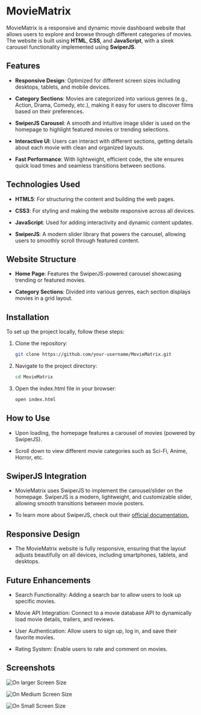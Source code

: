# MovieMatrix

MovieMatrix is a responsive and dynamic movie dashboard website that allows users to explore and browse through different categories of movies. The website is built using **HTML**, **CSS**, and **JavaScript**, with a sleek carousel functionality implemented using **SwiperJS**.

## Features

- **Responsive Design**: Optimized for different screen sizes including desktops, tablets, and mobile devices.
  
- **Category Sections**: Movies are categorized into various genres (e.g., Action, Drama, Comedy, etc.), making it easy for users to discover films based on their preferences.
  
- **SwiperJS Carousel**: A smooth and intuitive image slider is used on the homepage to highlight featured movies or trending selections.

- **Interactive UI**: Users can interact with different sections, getting details about each movie with clean and organized layouts.

- **Fast Performance**: With lightweight, efficient code, the site ensures quick load times and seamless transitions between sections.

## Technologies Used

- **HTML5**: For structuring the content and building the web pages.

- **CSS3**: For styling and making the website responsive across all devices.

- **JavaScript**: Used for adding interactivity and dynamic content updates.

- **SwiperJS**: A modern slider library that powers the carousel, allowing users to smoothly scroll through featured content.

## Website Structure

- **Home Page**: Features the SwiperJS-powered carousel showcasing trending or featured movies.

- **Category Sections**: Divided into various genres, each section displays movies in a grid layout.



## Installation

To set up the project locally, follow these steps:

1. Clone the repository:
   ```bash
   git clone https://github.com/your-username/MovieMatrix.git

1. Navigate to the project directory:
   ```bash
   cd MovieMatrix

1. Open the index.html file in your browser:
   ```bash
   open index.html

## How to Use

- Upon loading, the homepage features a carousel of movies (powered by SwiperJS).
  
- Scroll down to view different movie categories such as Sci-Fi, Anime, Horror, etc.

## SwiperJS Integration

- MovieMatrix uses SwiperJS to implement the carousel/slider on the homepage. SwiperJS is a modern, lightweight, and customizable slider, allowing smooth transitions between movie posters.

- To learn more about SwiperJS, check out their [official documentation.](https://swiperjs.com/)

## Responsive Design

- The MovieMatrix website is fully responsive, ensuring that the layout adjusts beautifully on all devices, including smartphones, tablets, and desktops.


## Future Enhancements

- Search Functionality: Adding a search bar to allow users to look up specific movies.

- Movie API Integration: Connect to a movie database API to dynamically load movie details, trailers, and reviews.

- User Authentication: Allow users to sign up, log in, and save their favorite movies.

- Rating System: Enable users to rate and comment on movies.

## Screenshots

![On larger Screen Size](https://github.com/user-attachments/assets/ad4f99ba-a568-4233-a726-9ec1cfebf033)

![On Medium Screen Size](https://github.com/user-attachments/assets/3b2ab799-645e-4e8c-8753-09932b005beb)

![On Small Screen Size](https://github.com/user-attachments/assets/7ff183d7-0100-4d04-9458-4f0fc570ccb5)
